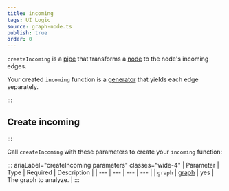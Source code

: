 ```yaml
---
title: incoming
tags: UI Logic
source: graph-node.ts
publish: true
order: 0
---
```


`createIncoming` is a [pipe](/docs/logic/pipes-overview) that transforms a [node](/docs/logic/graph-overview#graph-node-and-edge) to the node's incoming edges.

Your created `incoming` function is a [generator](https://developer.mozilla.org/en-US/docs/Web/JavaScript/Reference/Global_Objects/Generator) that yields each edge separately.


:::
## Create incoming
:::

Call `createIncoming` with these parameters to create your `incoming` function:

::: ariaLabel="createIncoming parameters" classes="wide-4"
| Parameter | Type | Required | Description |
| --- | --- | --- | --- |
| `graph` | [graph](/docs/logic/graph-overview) | yes | The graph to analyze. |
:::

